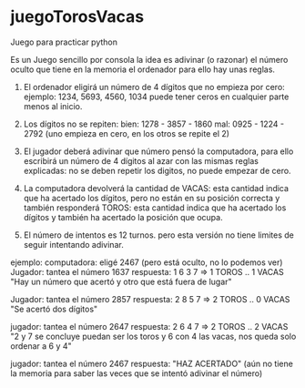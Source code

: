 # juegoTorosVacas
Juego para practicar python

Es un Juego sencillo por consola
la idea es adivinar (o razonar) el número oculto que tiene en la memoria el ordenador
para ello hay unas reglas.

1. El ordenador eligirá un número de 4 dígitos que no empieza por cero: 
ejemplo: 1234, 5693, 4560, 1034
puede tener ceros en cualquier parte menos al inicio.

2. Los dígitos no se repiten:
bien: 1278 - 3857 -  1860
mal:  0925 - 1224 - 2792 (uno empieza en cero, en los otros se repite el 2)

3. El jugador deberá adivinar que número pensó la computadora, para ello escribirá un número de 4 dígitos al azar
con las mismas reglas explicadas: no se deben repetir los digitos, no puede empezar de cero.

4. La computadora devolverá la cantidad de VACAS: 
esta cantidad indica que ha acertado los dígitos, pero no están en su posición correcta
y también responderá TOROS: 
esta cantidad indica que ha acertado los dígitos y también ha acertado la posición que ocupa.
5. El número de intentos es 12 turnos. pero esta versión no tiene limites de seguir intentando adivinar.


ejemplo: 
computadora: eligé 2467 (pero está oculto, no lo podemos ver)
Jugador: tantea el número 1637
respuesta: 1 6 3 7  =>  1 TOROS .. 1 VACAS     "Hay un número que acertó y otro que está fuera de lugar"

Jugador: tantea el número 2857
respuesta: 2 8 5 7 =>  2 TOROS ..  0 VACAS      "Se acertó dos dígitos"

jugador: tantea el número 2647
respuesta: 2 6 4 7 =>  2 TOROS .. 2 VACAS       "2 y 7 se concluye puedan ser los toros y 6 con 4 las vacas, nos queda solo ordenar a 6 y 4"

jugador: tantea el número 2467
respuesta: "HAZ ACERTADO" (aún no tiene la memoria para saber las veces que se intentó adivinar el número)


